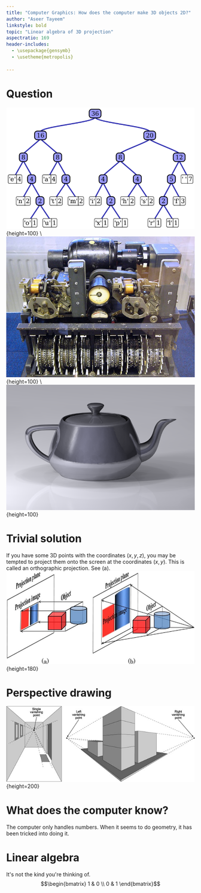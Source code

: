 ```yaml
---
title: "Computer Graphics: How does the computer make 3D objects 2D?"
author: "Aseer Tayeem"
linkstyle: bold
topic: "Linear algebra of 3D projection"
aspectratio: 169
header-includes:
  - \usepackage{gensymb}
  - \usetheme{metropolis}

---
```

# Question <!-- Slide 2 -->
![](images/1_huffman_coding.png){height=100} \ ![](images/2_lorenz_cipher.jpg){height=100} \ ![](images/3_utah_teapot.png){height=100}

# Trivial solution <!-- Slide 3 -->
If you have some 3D points with the coordinates $(x, y, z)$, you may be tempted to project them onto the screen at the coordinates $(x, y)$. This is called an orthographic projection. See (a).
![](images/4_projections.jpg){height=180}

# Perspective drawing <!-- Slide 4 -->
![](images/5_vanishing_points.jpg){height=200}

# What does the computer know? <!-- Slide 5 -->
The computer only handles numbers. When it seems to do geometry, it has been tricked into doing it.

# Linear algebra <!-- Slide 6 -->
It's not the kind you're thinking of.
$$\begin{bmatrix} 1 & 0 \\ 0 & 1 \end{bmatrix}$$
